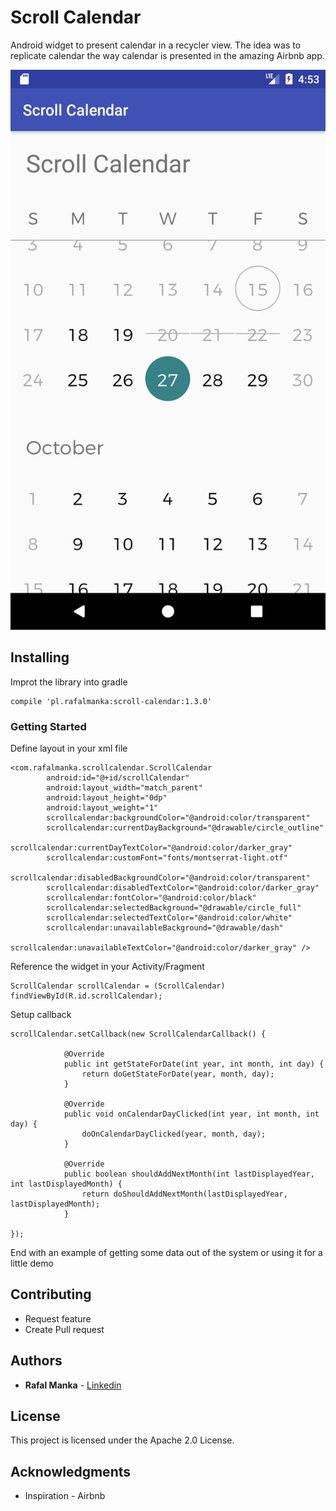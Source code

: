 # Scroll Calendar

Android widget to present calendar in a recycler view. The idea was to
replicate calendar the way calendar is presented in the amazing
Airbnb app.

![Example App](screenshot.png)

## Installing

Improt the library into gradle

```
compile 'pl.rafalmanka:scroll-calendar:1.3.0'
```

### Getting Started

Define layout in your xml file

```
<com.rafalmanka.scrollcalendar.ScrollCalendar
        android:id="@+id/scrollCalendar"
        android:layout_width="match_parent"
        android:layout_height="0dp"
        android:layout_weight="1"
        scrollcalendar:backgroundColor="@android:color/transparent"
        scrollcalendar:currentDayBackground="@drawable/circle_outline"
        scrollcalendar:currentDayTextColor="@android:color/darker_gray"
        scrollcalendar:customFont="fonts/montserrat-light.otf"
        scrollcalendar:disabledBackgroundColor="@android:color/transparent"
        scrollcalendar:disabledTextColor="@android:color/darker_gray"
        scrollcalendar:fontColor="@android:color/black"
        scrollcalendar:selectedBackground="@drawable/circle_full"
        scrollcalendar:selectedTextColor="@android:color/white"
        scrollcalendar:unavailableBackground="@drawable/dash"
        scrollcalendar:unavailableTextColor="@android:color/darker_gray" />
```

Reference the widget in your Activity/Fragment

```
ScrollCalendar scrollCalendar = (ScrollCalendar) findViewById(R.id.scrollCalendar);

```

Setup callback
```
scrollCalendar.setCallback(new ScrollCalendarCallback() {

            @Override
            public int getStateForDate(int year, int month, int day) {
                return doGetStateForDate(year, month, day);
            }

            @Override
            public void onCalendarDayClicked(int year, int month, int day) {
                doOnCalendarDayClicked(year, month, day);
            }

            @Override
            public boolean shouldAddNextMonth(int lastDisplayedYear, int lastDisplayedMonth) {
                return doShouldAddNextMonth(lastDisplayedYear, lastDisplayedMonth);
            }

});
```

End with an example of getting some data out of the system or using it for a little demo

## Contributing

* Request feature
* Create Pull request

## Authors

* **Rafal Manka** - [Linkedin](https://www.linkedin.com/in/rafał-mańka-40ba2b5b)


## License

This project is licensed under the Apache 2.0 License.

## Acknowledgments

* Inspiration - Airbnb

